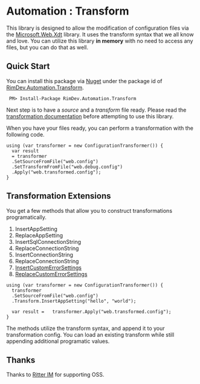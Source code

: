 # Automation : Transform

This library is designed to allow the modification of configuration files via the [Microsoft.Web.Xdt](http://www.nuget.org/packages/Microsoft.Web.Xdt/) library. It uses the transform syntax that we all know and love. You can utilize this library **in memory** with no need to access any files, but you can do that as well.

## Quick Start

You can install this package via [Nuget](http://nuget.org) under the package id of [RimDev.Automation.Transform](http://www.nuget.org/packages/RimDev.Automation.Transform/).

```
 PM> Install-Package RimDev.Automation.Transform
```

Next step is to have a *source* and a *transform* file ready. Please read the [transformation documentation](http://msdn.microsoft.com/en-us/library/dd465326%28v=vs.110%29.aspx) before attempting to use this library.

When you have your files ready, you can perform a transformation with the following code.

```
using (var transformer = new ConfigurationTransformer()) {
  var result
  = transformer
  .SetSourceFromFile("web.config")
  .SetTransformFromFile("web.debug.config")
  .Apply("web.transformed.config");
}
```

## Transformation Extensions

You get a few methods that allow you to construct transformations programatically.

1. InsertAppSetting
2. ReplaceAppSetting
3. InsertSqlConnectionString
4. ReplaceConnectionString
5. InsertConnectionString
6. ReplaceConnectionString
7. [InsertCustomErrorSettings](http://http://msdn.microsoft.com/en-us/library/h0hfz6fc(v=vs.100).aspx)
8. [ReplaceCustomErrorSettings](http://http://msdn.microsoft.com/en-us/library/h0hfz6fc(v=vs.100).aspx)

```
using (var transformer = new ConfigurationTransformer()) {
  transformer
  .SetSourceFromFile("web.config")
  .Transform.InsertAppSetting("hello", "world");

  var result =   transformer.Apply("web.transformed.config");
}
```

The methods utilize the transform syntax, and append it to your transformation config. You can load an existing transform while still appending additional programatic values.

## Thanks

Thanks to [Ritter IM](http://ritterim.com) for supporting OSS.
